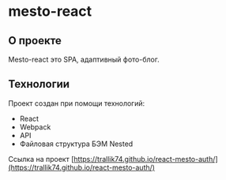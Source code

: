 # mesto-react

## О проекте
Mesto-react это SPA, адаптивный фото-блог.

## Технологии
Проект создан при помощи технологий:
* React
* Webpack
* API
* Файловая структура БЭМ Nested

Ссылка на проект [https://trallik74.github.io/react-mesto-auth/](https://trallik74.github.io/react-mesto-auth/)
